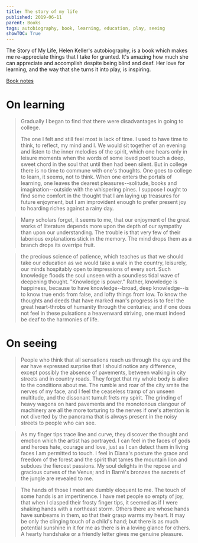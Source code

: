 ```yaml
---
title: The story of my life
published: 2019-06-11
parent: Books
tags: autobiography, book, learning, education, play, seeing
showTOC: True
---
```


The Story of My Life, Helen Keller's autobiography, is a book which makes me re-appreciate things that I take for granted. It's amazing how much she can appreciate and accomplish despite being blind and deaf. Her love for learning, and the way that she turns it into play, is inspiring.

[Book notes](https://dynalist.io/d/wW7edPHuU41y1qxWAI0fL__c#z=nHvrND02NZpfWtNO1d23P8mO)

# On learning

> Gradually I began to find that there were disadvantages in going to college. 
> 
> The one I felt and still feel most is lack of time. I used to have time to think, to reflect, my mind and I. We would sit together of an evening and listen to the inner melodies of the spirit, which one hears only in leisure moments when the words of some loved poet touch a deep, sweet chord in the soul that until then had been silent. But in college there is no time to commune with one's thoughts. One goes to college to learn, it seems, not to think. When one enters the portals of learning, one leaves the dearest pleasures--solitude, books and imagination--outside with the whispering pines. I suppose I ought to find some comfort in the thought that I am laying up treasures for future enjoyment, but I am improvident enough to prefer present joy to hoarding riches against a rainy day.

> Many scholars forget, it seems to me, that our enjoyment of the great works of literature depends more upon the depth of our sympathy than upon our understanding. The trouble is that very few of their laborious explanations stick in the memory. The mind drops them as a branch drops its overripe fruit.

> the precious science of patience, which teaches us that we should take our education as we would take a walk in the country, leisurely, our minds hospitably open to impressions of every sort. Such knowledge floods the soul unseen with a soundless tidal wave of deepening thought. "Knowledge is power." Rather, knowledge is happiness, because to have knowledge--broad, deep knowledge--is to know true ends from false, and lofty things from low. To know the thoughts and deeds that have marked man's progress is to feel the great heart-throbs of humanity through the centuries; and if one does not feel in these pulsations a heavenward striving, one must indeed be deaf to the harmonies of life.

# On seeing

> People who think that all sensations reach us through the eye and the ear have expressed surprise that I should notice any difference, except possibly the absence of pavements, between walking in city streets and in country roads. They forget that my whole body is alive to the conditions about me. The rumble and roar of the city smite the nerves of my face, and I feel the ceaseless tramp of an unseen multitude, and the dissonant tumult frets my spirit. The grinding of heavy wagons on hard pavements and the monotonous clangour of machinery are all the more torturing to the nerves if one's attention is not diverted by the panorama that is always present in the noisy streets to people who can see.

> As my finger tips trace line and curve, they discover the thought and emotion which the artist has portrayed. I can feel in the faces of gods and heroes hate, courage and love, just as I can detect them in living faces I am permitted to touch. I feel in Diana's posture the grace and freedom of the forest and the spirit that tames the mountain lion and subdues the fiercest passions. My soul delights in the repose and gracious curves of the Venus; and in Barré's bronzes the secrets of the jungle are revealed to me.

> The hands of those I meet are dumbly eloquent to me. The touch of some hands is an impertinence. I have met people so empty of joy, that when I clasped their frosty finger tips, it seemed as if I were shaking hands with a northeast storm. Others there are whose hands have sunbeams in them, so that their grasp warms my heart. It may be only the clinging touch of a child's hand; but there is as much potential sunshine in it for me as there is in a loving glance for others. A hearty handshake or a friendly letter gives me genuine pleasure.

